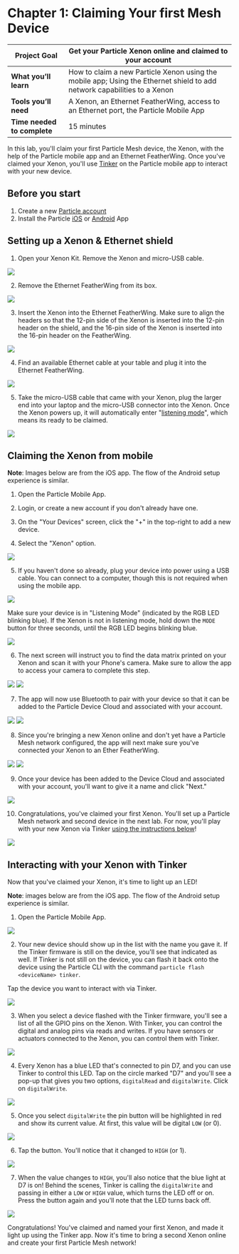 # Chapter 1: Claiming Your first Mesh Device

| **Project Goal**            | Get your Particle Xenon online and claimed to your account                                                               |
| --------------------------- | ------------------------------------------------------------------------------------------------------------------------ |
| **What you’ll learn**       | How to claim a new Particle Xenon using the mobile app; Using the Ethernet shield to add network capabilities to a Xenon |
| **Tools you’ll need**       | A Xenon, an Ethernet FeatherWing, access to an Ethernet port, the Particle Mobile App                                                |
| **Time needed to complete** | 15 minutes                                                                                                               |

In this lab, you'll claim your first Particle Mesh device, the Xenon, with the help of the Particle mobile app and an Ethernet FeatherWing. Once you've claimed your Xenon, you'll use [Tinker](https://docs.particle.io/guide/getting-started/tinker/photon/) on the Particle mobile app to interact with your new device.

## Before you start

1.  Create a new [Particle account](https://login.particle.io/signup)
2.  Install the Particle [iOS](https://itunes.apple.com/us/app/particle-build-photon-electron/id991459054?ls=1&mt=8) or [Android](https://play.google.com/store/apps/details?id=io.particle.android.app) App

## Setting up a Xenon & Ethernet shield

1. Open your Xenon Kit. Remove the Xenon and micro-USB cable.

![](./images/01/xenon.jpg)

2. Remove the Ethernet FeatherWing from its box.

![](./images/01/ethernet.jpg)

3. Insert the Xenon into the Ethernet FeatherWing. Make sure to align the headers so that the 12-pin side of the Xenon is inserted into the 12-pin header on the shield, and the 16-pin side of the Xenon is inserted into the 16-pin header on the FeatherWing.

![](./images/01/xenoninshield.jpg)

4. Find an available Ethernet cable at your table and plug it into the Ethernet FeatherWing.

![](./images/01/xenonpluggedin.jpg)

5. Take the micro-USB cable that came with your Xenon, plug the larger end into your laptop and the micro-USB connector into the Xenon. Once the Xenon powers up, it will automatically enter "[listening mode](https://docs.particle.io/guide/getting-started/modes/photon/#listening-mode)", which means its ready to be claimed.

![](./images/01/listeningmode.gif)

## Claiming the Xenon from mobile

**Note**: Images below are from the iOS app. The flow of the Android setup experience is similar.

1.  Open the Particle Mobile App.

[](./images/01/01-mobilesplash.png)

2.  Login, or create a new account if you don't already have one.

[](./images/01/03-mobilelogin.png)

3.  On the "Your Devices" screen, click the "+" in the top-right to add a new device.

[](./images/01/04-mobiledevicelist.png)

4.  Select the "Xenon" option.

![](./images/01/mobileadd.png)

5.  If you haven't done so already, plug your device into power using a USB cable. You can connect to a computer, though this is not required when using the mobile app.

![](./images/01/getready.png)

Make sure your device is in "Listening Mode" (indicated by the RGB LED blinking blue). If the Xenon is not in listening mode, hold down the `MODE` button for three seconds, until the RGB LED begins blinking blue.

![](./images/01/listeningmode.gif)

6.  The next screen will instruct you to find the data matrix printed on your Xenon and scan it with your Phone's camera. Make sure to allow the app to access your camera to complete this step.

<img src="./images/01/datamatrix.png" class="two-per-line" />
<img src="./images/01/datamatrix2.png" class="two-per-line" />

7. The app will now use Bluetooth to pair with your device so that it can be added to the Particle Device Cloud and associated with your account.

<img src="./images/01/pairing1.png" class="two-per-line" />
<img src="./images/01/pairing2.png" class="two-per-line" />

8. Since you're bringing a new Xenon online and don't yet have a Particle Mesh network configured, the app will next make sure you've connected your Xenon to an Ether FeatherWing.

<img src="./images/01/ethernet.png" class="two-per-line" />
<img src="./images/01/ethernet2.png" class="two-per-line" />

9. Once your device has been added to the Device Cloud and associated with your account, you'll want to give it a name and click "Next."

![](./images/01/name.png)

10. Congratulations, you've claimed your first Xenon. You'll set up a Particle Mesh network and second device in the next lab. For now, you'll play with your new Xenon via Tinker [using the instructions below](#interacting-with-your-xenon-with-tinker)!

![](./images/01/name.png)

## Interacting with your Xenon with Tinker

Now that you've claimed your Xenon, it's time to light up an LED!

**Note**: images below are from the iOS app. The flow of the Android setup experience is similar.

1.  Open the Particle Mobile App.

![](./images/01/01-mobilesplash.png)

2.  Your new device should show up in the list with the name you gave it. If the Tinker firmware is still on the device, you'll see that indicated as well. If Tinker is not still on the device, you can flash it back onto the device using the Particle CLI with the command `particle flash <deviceName> tinker`.

Tap the device you want to interact with via Tinker.

![](./images/01/02-devicelist.png)

3.  When you select a device flashed with the Tinker firmware, you'll see a list of all the GPIO pins on the Xenon. With Tinker, you can control the digital and analog pins via reads and writes. If you have sensors or actuators connected to the Xenon, you can control them with Tinker.

![](./images/01/03-tinker.png)

4.  Every Xenon has a blue LED that's connected to pin D7, and you can use Tinker to control this LED. Tap on the circle marked "D7" and you'll see a pop-up that gives you two options, `digitalRead` and `digitalWrite`. Click on `digitalWrite`.

![](./images/01/04-d7.png)

5.  Once you select `digitalWrite` the pin button will be highlighted in red and show its current value. At first, this value will be digital `LOW` (or 0).

![](./images/01/05-d7low.png)

6.  Tap the button. You'll notice that it changed to `HIGH` (or 1).

![](./images/01/05-d7high.png)

7.  When the value changes to `HIGH`, you'll also notice that the blue light at D7 is on! Behind the scenes, Tinker is calling the `digitalWrite` and passing in either a `LOW` or `HIGH` value, which turns the LED off or on. Press the button again and you'll note that the LED turns back off.

![](./images/01/06-d7on.jpg)

Congratulations! You've claimed and named your first Xenon, and made it light up using the Tinker app. Now it's time to bring a second Xenon online and create your first Particle Mesh network!
